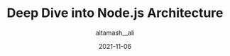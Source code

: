 ---
author: altamash__ali
date: 2021-11-06
publisher: thepracticaldev
tags:
  - nodejs
  - architecture
target_url: https://dev.to/altamashali/deep-dive-into-nodejs-architecture-5190
title: Deep Dive into Node.js Architecture
---